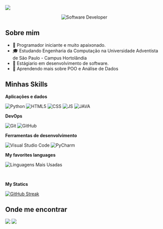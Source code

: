 
![](https://komarev.com/ghpvc/?username=santosspedro&color=006bed)

<div align="center">
  <img src="https://media.giphy.com/media/v1.Y2lkPTc5MGI3NjExazg1cGx6bjRrMGc3N3lyZmFwdDN4YzdpYWhtbDcwZXN4eGR4amI0cCZlcD12MV9pbnRlcm5hbF9naWZfYnlfaWQmY3Q9Zw/QNFhOolVeCzPQ2Mx85/giphy.gif" alt="Software Developer">
</div>

## Sobre mim

- 🤔 Programador iniciante e muito apaixonado.
- 🎓 Estudando Engenharia da Computação na Universidade Adventista de São Paulo - Campus Hortolândia
- 💼 Estágiario em desenvolvimento de software.
- 🌱 Aprendendo mais sobre POO e Análise de Dados

## Minhas Skills

**Aplicações e dados**

![Python](https://img.shields.io/badge/-Python-333333?style=flat&logo=C%2B%2B&logoColor=00599C)
![HTML5](https://img.shields.io/badge/-HTML5-333333?style=flat&logo=HTML5)
![CSS](https://img.shields.io/badge/-CSS-333333?style=flat&logo=CSS3&logoColor=1572B6)
![JS](https://img.shields.io/badge/-JavaScript-333333?style=flat&logo=JavaScript&logoColor=1572B6)
![JAVA](https://img.shields.io/badge/-JAVA-333333?style=flat&logo=JAVA&logoColor=1572B6)

**DevOps**

![Git](https://img.shields.io/badge/-Git-333333?style=flat&logo=git)
![GitHub](https://img.shields.io/badge/-GitHub-333333?style=flat&logo=github)

**Ferramentas de desenvolvimento**

![Visual Studio Code](https://img.shields.io/badge/-Visual%20Studio%20Code-333333?style=flat&logo=visual-studio-code&logoColor=007ACC)
![PyCharm](https://img.shields.io/badge/-PyCharm-333333?style=flat&logo=eclipse-ide&logoColor=2C2255)

**My favorites languages**

![Linguagens Mais Usadas](https://github-readme-stats.vercel.app/api/top-langs/?username=santosspedro&layout=compact)

<br/>

**My Statics**

[![GitHub Streak](https://streak-stats.demolab.com?user=santosspedro&theme=violet-punch&hide_border=true&date_format=M%20j%5B%2C%20Y%5D)](https://git.io/streak-stats)

## Onde me encontrar

<div> 
  <a href = "mailto:pedrohenri22611@gmail.com"><img src="https://img.shields.io/badge/-Gmail-%23333?style=for-the-badge&logo=gmail&logoColor=white" target="_blank"></a>
  <a href="https://www.linkedin.com/in/pedro-henrique-dossantos" target="_blank"><img src="https://img.shields.io/badge/-LinkedIn-%230077B5?style=for-the-badge&logo=linkedin&logoColor=white" target="_blank"></a> 
  
</div>

